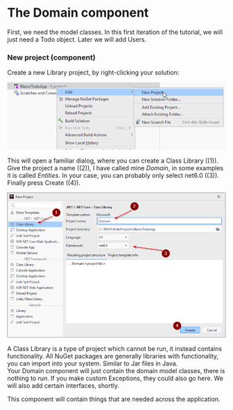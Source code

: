# The Domain component
First, we need the model classes. In this first iteration of the tutorial, we will just need a Todo object. Later we will add Users.

### New project (component)
Create a new Library project, by right-clicking your solution:

![img.png](Resources/CreateLibrary1.png)

This will open a familiar dialog, where you can create a Class Library ((1)). 
Give the project a name ((2)), I have called mine *Domain*, in some examples it is called *Entities*. 
In your case, you can probably only select net6.0 ((3)). Finally press Create ((4)).

![img.png](Resources/img.png)

A Class Library is a type of project which cannot be run, it instead contains functionality. 
All NuGet packages are generally libraries with functionality, you can import into your system. 
Similar to Jar files in Java.  
Your Domain component will just contain the domain model classes, there is nothing to *run*. 
If you make custom Exceptions, they could also go here. We will also add certain interfaces, shortly.

This component will contain things that are needed across the application.